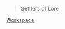 > Settlers of Lore

[Workspace](https://www.notion.so/vy/Settlers-of-Lore-9ca05d0874604694aa2d9bf0d93c3e47)